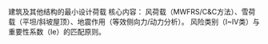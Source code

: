 建筑及其他结构的最小设计荷载
核心内容​​：
风荷载（MWFRS/C&C方法）、雪荷载（平坦/斜坡屋顶）、地震作用（等效侧向力/动力分析）。
风险类别（I~IV类）与重要性系数（Ie）的匹配原则。
​​